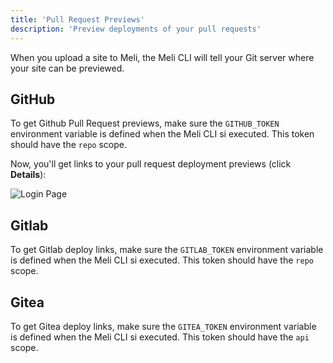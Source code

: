 ```yaml
---
title: 'Pull Request Previews'
description: 'Preview deployments of your pull requests'
---
```


When you upload a site to Meli, the Meli CLI will tell your Git server where your site can be previewed.

## GitHub

To get Github Pull Request previews, make sure the `GITHUB_TOKEN` environment variable is defined when the Meli CLI si executed. This token should have the `repo` scope.

Now, you'll get links to your pull request deployment previews (click **Details**):

![Login Page](/img/docs/gh-pr-preview.png)

## Gitlab

To get Gitlab deploy links, make sure the `GITLAB_TOKEN` environment variable is defined when the Meli CLI si executed. This token should have the `repo` scope.

## Gitea

To get Gitea deploy links, make sure the `GITEA_TOKEN` environment variable is defined when the Meli CLI si executed. This token should have the `api` scope.
